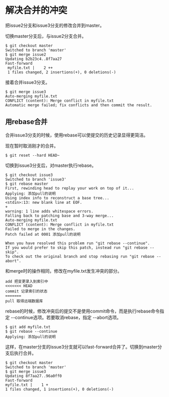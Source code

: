 # 解决合并的冲突

把issue2分支和issue3分支的修改合并到master。

切换master分支后，与issue2分支合并。

```sehll
$ git checkout master
Switched to branch 'master'
$ git merge issue2
Updating b2b23c4..8f7aa27
Fast-forward
 myfile.txt |    2 ++
 1 files changed, 2 insertions(+), 0 deletions(-)
```

接着合并issue3分支。

```shell
$ git merge issue3
Auto-merging myfile.txt
CONFLICT (content): Merge conflict in myfile.txt
Automatic merge failed; fix conflicts and then commit the result.
```

## 用rebase合并

合并issue3分支的时候，使用rebase可以使提交的历史记录显得更简洁。

现在暂时取消刚才的合并。

```shell
$ git reset --hard HEAD~
```

切换到issue3分支后，对master执行rebase。

```shell
$ git checkout issue3
Switched to branch 'issue3'
$ git rebase master
First, rewinding head to replay your work on top of it...
Applying: 添加pull的说明
Using index info to reconstruct a base tree...
<stdin>:13: new blank line at EOF.
+
warning: 1 line adds whitespace errors.
Falling back to patching base and 3-way merge...
Auto-merging myfile.txt
CONFLICT (content): Merge conflict in myfile.txt
Failed to merge in the changes.
Patch failed at 0001 添加pull的说明

When you have resolved this problem run "git rebase --continue".
If you would prefer to skip this patch, instead run "git rebase --skip".
To check out the original branch and stop rebasing run "git rebase --abort".
```

和merge时的操作相同，修改在myfile.txt发生冲突的部分。

```shell
add 把变更录入到索引中
<<<<<<< HEAD
commit 记录索引的状态
=======
pull 取得远端数据库
```

rebase的时候，修改冲突后的提交不是使用commit命令，而是执行rebase命令指定 --continue选项。若要取消rebase，指定 --abort选项。

```shell
$ git add myfile.txt
$ git rebase --continue
Applying: 添加pull的说明
```

这样，在master分支的issue3分支就可以fast-forward合并了。切换到master分支后执行合并。

```shell
$ git checkout master
Switched to branch 'master'
$ git merge issue3
Updating 8f7aa27..96a0ff0
Fast-forward
myfile.txt |    1 +
1 files changed, 1 insertions(+), 0 deletions(-)
```